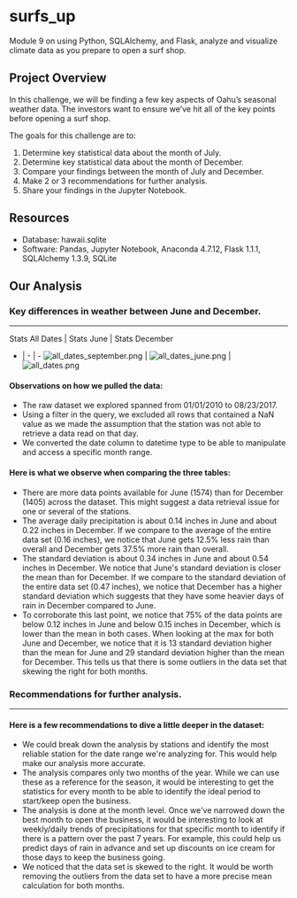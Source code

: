 # surfs_up
Module 9 on using Python, SQLAlchemy, and Flask, analyze and visualize climate data as you prepare to open a surf shop.

## Project Overview

In this challenge, we will be finding a few key aspects of Oahu’s seasonal weather data. The investors want to ensure we’ve hit all of the key points before opening a surf shop.

The goals for this challenge are to:
1. Determine key statistical data about the month of July.
2. Determine key statistical data about the month of December.
3. Compare your findings between the month of July and December.
4. Make 2 or 3 recommendations for further analysis.
5. Share your findings in the Jupyter Notebook.

## Resources

- Database: hawaii.sqlite
- Software: Pandas, Jupyter Notebook, Anaconda 4.7.12, Flask 1.1.1, SQLAlchemy 1.3.9, SQLite

## Our Analysis

### Key differences in weather between June and December.
***

Stats All Dates | Stats June | Stats December
- | - | -
![all_dates_september.png](attachment:all_dates_september.png) | ![all_dates_june.png](attachment:all_dates_june.png) | ![all_dates.png](attachment:all_dates.png)

#### Observations on how we pulled the data:
- The raw dataset we explored spanned from 01/01/2010 to 08/23/2017.
- Using a filter in the query, we excluded all rows that contained a NaN value as we made the assumption that the station was not able to retrieve a data read on that day.
- We converted the date column to datetime type to be able to manipulate and access a specific month range.

#### Here is what we observe when comparing the three tables:
- There are more data points available for June (1574) than for December (1405) across the dataset. This might suggest a data retrieval issue for one or several of the stations.
- The average daily precipitation is about 0.14 inches in June and about 0.22 inches in December. If we compare to the average of the entire data set (0.16 inches), we notice that June gets 12.5% less rain than overall and December gets 37.5% more rain than overall.
- The standard deviation is about 0.34 inches in June and about 0.54 inches in December. We notice that June's standard deviation is closer the mean than for December. If we compare to the standard deviation of the entire data set (0.47 inches), we notice that December has a higher standard deviation which suggests that they have some heavier days of rain in December compared to June.
- To corroborate this last point, we notice that 75% of the data points are below 0.12 inches in June and below 0.15  inches in December, which is lower than the mean in both cases. When looking at the max for both June and December, we notice that it is 13 standard deviation higher than the mean for June and 29 standard deviation higher than the mean for December. This tells us that there is some outliers in the data set that skewing the right for both months.

### Recommendations for further analysis.
***

#### Here is a few recommendations to dive a little deeper in the dataset:
- We could break down the analysis by stations and identify the most reliable station for the date range we're analyzing for. This would help make our analysis more accurate.
- The analysis compares only two months of the year. While we can use these as a reference for the season, it would be interesting to get the statistics for every month to be able to identify the ideal period to start/keep open the business.
- The analysis is done at the month level. Once we've narrowed down the best month to open the business, it would be interesting to look at weekly/daily trends of precipitations for that specific month to identify if there is a pattern over the past 7 years. For example, this could help us predict days of rain in advance and set up discounts on ice cream for those days to keep the business going.
- We noticed that the data set is skewed to the right. It would be worth removing the outliers from the data set to have a more precise mean calculation for both months.
